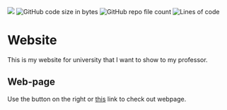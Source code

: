 ![](https://img.shields.io/github/commit-activity/Gratss/HTML)
![GitHub code size in bytes](https://img.shields.io/github/languages/code-size/Gratss/HTML)
![GitHub repo file count](https://img.shields.io/github/directory-file-count/Gratss/HTML)
![Lines of code](https://img.shields.io/tokei/lines/github/Gratss/HTML)
# Website

This is my website for university that I want to show to my professor.

## Web-page

Use the button on the right or [this](https://Gratss.github.io/HTML/) link to check out webpage.
